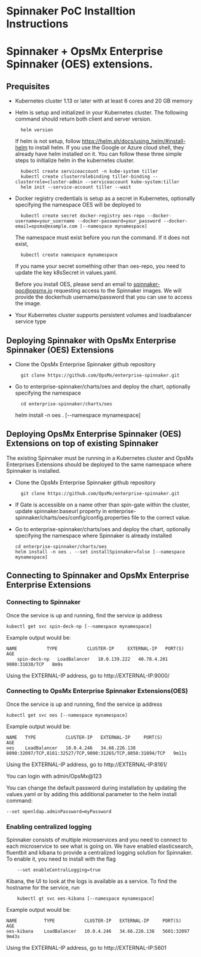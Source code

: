 
# Spinnaker PoC Installtion Instructions
# Spinnaker + OpsMx Enterprise Spinnaker (OES) extensions.

## Prequisites

- Kubernetes cluster 1.13 or later with at least 6 cores and 20 GB memory
- Helm is setup and initialized in your Kubernetes cluster. The following command should return both client and server version.

		helm version

  If helm is not setup, follow <https://helm.sh/docs/using_helm/#install-helm> to install helm. If you use the Google or Azure cloud shell, they already have helm installed on it. You can follow these three simple steps to initialize helm in the kubernetes cluster.

		kubectl create serviceaccount -n kube-system tiller
		kubectl create clusterrolebinding tiller-binding --clusterrole=cluster-admin --serviceaccount kube-system:tiller
		helm init --service-account tiller --wait
- Docker registry credentials is setup as a secret in Kubernetes, optionally specifying the namespace OES will be deployed to

		kubectl create secret docker-registry oes-repo --docker-username=your_username --docker-password=your_password --docker-email=opsmx@example.com [--namespace mynamespace]

	The namespace must exist before you run the command. If it does not exist,

		kubectl create namespace mynamespace

  If you name your secret something other than oes-repo, you need to update the key k8sSecret in values.yaml.

	Before you install OES, please send an email to spinnaker-poc@opsmx.io requesting access to the Spinnaker images. We will provide the dockerhub username/password that you can use to access the image.

- Your Kubernetes cluster supports persistent volumes and loadbalancer service type


## Deploying Spinnaker with OpsMx Enterprise Spinnaker (OES) Extensions


- Clone the OpsMx Enterprise Spinnaker github repository

		git clone https://github.com/OpsMx/enterprise-spinnaker.git

- Go to enterprise-spinnaker/charts/oes and deploy the chart, optionally specifying the namespace

		cd enterprise-spinnaker/charts/oes
    helm install -n oes . [--namespace mynamespace]


## Deploying OpsMx Enterprise Spinnaker (OES) Extensions on top of existing Spinnaker

The existing Spinnaker must be running in a Kubernetes cluster and OpsMx Enterprises Extensions should be deployed
to the same namespace where Spinnaker is installed.

- Clone the OpsMx Enterprise Spinnaker github repository

		git clone https://github.com/OpsMx/enterprise-spinnaker.git

- If Gate is accessible on a name other than spin-gate within the cluster, update spinnaker.baseurl property in enterprise-spinnaker/charts/oes/config/config.properties file to the correct value.

- Go to enterprise-spinnaker/charts/oes and deploy the chart, optionally specifying the namespace where Spinnaker is already installed

      cd enterprise-spinnaker/charts/oes
      helm install -n oes . --set installSpinnaker=false [--namespace mynamespace]

## Connecting to Spinnaker and OpsMx Enterprise Enterprise Extensions

### Connecting to Spinnaker

Once the service is up and running, find the service ip address

	kubectl get svc spin-deck-np [--namespace mynamespace]

Example output would be:

    NAME           TYPE           CLUSTER-IP     EXTERNAL-IP   PORT(S)          AGE
		spin-deck-np   LoadBalancer   10.0.139.222   40.78.4.201   9000:31030/TCP   8m9s

Using the EXTERNAL-IP address, go to http://EXTERNAL-IP:9000/

### Connecting to OpsMx Enterprise Spinnaker Extensions(OES)

Once the service is up and running, find the service ip address

	kubectl get svc oes [--namespace mynamespace]

Example output would be:

    NAME   TYPE           CLUSTER-IP   EXTERNAL-IP     PORT(S)                                                       AGE
    oes    LoadBalancer   10.0.4.246   34.66.226.138   8090:32097/TCP,8161:32527/TCP,9090:31265/TCP,8050:31094/TCP   9m11s

Using the EXTERNAL-IP address, go to http://EXTERNAL-IP:8161/

You can login with admin/OpsMx@123

You can change the default password during installation by updating the values.yaml or by adding this additional parameter to the helm install command:

	--set openldap.adminPassword=myPassword


### Enabling centralized logging
Spinnaker consists of multiple microservices and you need to connect to each microservice to see what is going on. We have enabled elasticsearch, fluentbit and kibana to provide a centralized logging solution for Spinnaker. To enable it, you need to install with the flag

	    --set enableCentralLogging=true

Kibana, the UI to look at the logs is available as a service. To find the hostname for the service, run

	    kubectl gt svc oes-kibana [--namespace mynamespace]

Example output would be:

    NAME          TYPE           CLUSTER-IP   EXTERNAL-IP     PORT(S)      AGE
	oes-kibana    LoadBalancer   10.0.4.246   34.66.226.138   5601:32097   9m43s

Using the EXTERNAL-IP address, go to http://EXTERNAL-IP:5601
